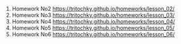 1. Homework No2 https://tritochky.github.io/homeworks/lesson_02/
2. Homework No3 https://tritochky.github.io/homeworks/lesson_03/
3. Homework No4 https://tritochky.github.io/homeworks/lesson_04/
4. Homework No5 https://tritochky.github.io/homeworks/lesson_05/
5. Homework No6 https://tritochky.github.io/homeworks/lesson_06/
